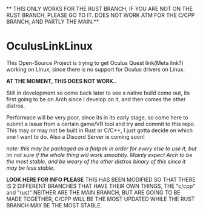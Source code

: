 
** THIS ONLY WORKS FOR THE RUST BRANCH, IF YOU ARE NOT ON THE RUST BRANCH, PLEASE GO TO IT. DOES NOT WORK ATM FOR THE C/CPP BRANCH, AND PARTLY THE MAIN.**

# OculusLinkLinux
This Open-Source Project is trying to get Oculus Quest link(Meta link?) working on Linux, since there is no support for Oculus drivers on Linux. 

**AT THE MOMENT, THIS DOES NOT WORK..**

Still in development so come back later to see a native build come out, its first going to be on Arch since I develop on it, and then comes the other distros. 

Performace will be very poor, since its in its early stage, so come here to submit a issue from a certain game/VR tool and try and commit to this repo.
This may or may not be built in Rust or C/C++, I just gotta decide on which one I want to do. Also a Discord Server is coming soon!

*note: this may be packaged as a flatpak in order for every else to use it, but im not sure if the whole thing will work smoohtly. Mainly expect Arch to be the most stable, and be weary of the other distros binary of this since it may be less stable.*



**LOOK HERE FOR INFO PLEASE**
THIS HAS BEEN MODIFIED SO THAT THERE IS 2 DIFFERENT BRANCHES THAT HAVE THEIR OWN THINGS, THE "c/cpp" and "rust" NEITHER ARE THE MAIN BRANCH, BUT ARE GOING TO BE MADE TOGETHER, C/CPP WILL BE THE MOST UPDATED WHILE THE RUST BRANCH MAY BE THE MOST STABLE.